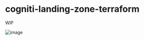 # cogniti-landing-zone-terraform

WIP

![image](https://github.com/user-attachments/assets/7f9378b0-7783-4f56-a339-06ebbff76fe8)
